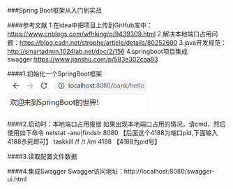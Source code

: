 ###Spring Boot框架从入门到实战

####参考文献
1.在idea中把项目上传到GitHub库中：https://www.cnblogs.com/wfhking/p/9439309.html
2.解决本地端口占用问题：https://blog.csdn.net/strophe/article/details/80252600
3.java开发规范：http://smartadmin.1024lab.net/doc/2/156
4.springboot项目集成swagger:https://www.jianshu.com/p/583e302caa83




####1.初始化一个SpringBoot框架
![初始化项目图片](src/main/resources/rec/1.png)

####2.启动时：本地端口占用报错
  如果出现本地端口占用的情况，请cmd，然后使用如下命令
  netstat -ano|findstr 8080  【后面这个4188为端口pid,下面输入4188杀死即可】
  taskkill /f /t /im 4188    【4188为pid号】

####3.读取配置文件数据



####4.集成Swagger
Swagger访问地址：http://localhost:8080/swagger-ui.html

